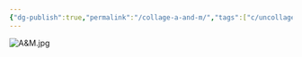 ```yaml
---
{"dg-publish":true,"permalink":"/collage-a-and-m/","tags":["c/uncollage","c/AM","c/letters","c/man","c/woman","c/beje","c/pink","c/portrait","c/2022"],"created":"2024-02-21T19:21:57.426-05:00","updated":"2024-02-21T19:23:38.467-05:00"}
---
```



![A&M.jpg](/img/user/MEDIA/A&M.jpg)
